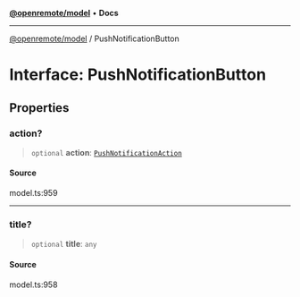 [**@openremote/model**](../README.md) • **Docs**

***

[@openremote/model](../globals.md) / PushNotificationButton

# Interface: PushNotificationButton

## Properties

### action?

> `optional` **action**: [`PushNotificationAction`](PushNotificationAction.md)

#### Source

model.ts:959

***

### title?

> `optional` **title**: `any`

#### Source

model.ts:958
